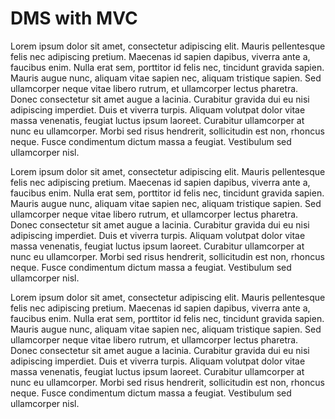 # DMS with MVC

Lorem ipsum dolor sit amet, consectetur adipiscing elit. Mauris pellentesque felis nec adipiscing pretium. Maecenas id sapien dapibus, viverra ante a, faucibus enim. Nulla erat sem, porttitor id felis nec, tincidunt gravida sapien. Mauris augue nunc, aliquam vitae sapien nec, aliquam tristique sapien. Sed ullamcorper neque vitae libero rutrum, et ullamcorper lectus pharetra. Donec consectetur sit amet augue a lacinia. Curabitur gravida dui eu nisi adipiscing imperdiet. Duis et viverra turpis. Aliquam volutpat dolor vitae massa venenatis, feugiat luctus ipsum laoreet. Curabitur ullamcorper at nunc eu ullamcorper. Morbi sed risus hendrerit, sollicitudin est non, rhoncus neque. Fusce condimentum dictum massa a feugiat. Vestibulum sed ullamcorper nisl.

Lorem ipsum dolor sit amet, consectetur adipiscing elit. Mauris pellentesque felis nec adipiscing pretium. Maecenas id sapien dapibus, viverra ante a, faucibus enim. Nulla erat sem, porttitor id felis nec, tincidunt gravida sapien. Mauris augue nunc, aliquam vitae sapien nec, aliquam tristique sapien. Sed ullamcorper neque vitae libero rutrum, et ullamcorper lectus pharetra. Donec consectetur sit amet augue a lacinia. Curabitur gravida dui eu nisi adipiscing imperdiet. Duis et viverra turpis. Aliquam volutpat dolor vitae massa venenatis, feugiat luctus ipsum laoreet. Curabitur ullamcorper at nunc eu ullamcorper. Morbi sed risus hendrerit, sollicitudin est non, rhoncus neque. Fusce condimentum dictum massa a feugiat. Vestibulum sed ullamcorper nisl.

Lorem ipsum dolor sit amet, consectetur adipiscing elit. Mauris pellentesque felis nec adipiscing pretium. Maecenas id sapien dapibus, viverra ante a, faucibus enim. Nulla erat sem, porttitor id felis nec, tincidunt gravida sapien. Mauris augue nunc, aliquam vitae sapien nec, aliquam tristique sapien. Sed ullamcorper neque vitae libero rutrum, et ullamcorper lectus pharetra. Donec consectetur sit amet augue a lacinia. Curabitur gravida dui eu nisi adipiscing imperdiet. Duis et viverra turpis. Aliquam volutpat dolor vitae massa venenatis, feugiat luctus ipsum laoreet. Curabitur ullamcorper at nunc eu ullamcorper. Morbi sed risus hendrerit, sollicitudin est non, rhoncus neque. Fusce condimentum dictum massa a feugiat. Vestibulum sed ullamcorper nisl.

